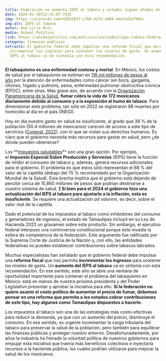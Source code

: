 ```yaml
---
title: Federación no aumenta IEPS al tabaco y estados siguen atados de manos
date: 2024-01-18T22:31:07.753Z
img: https://ucarecdn.com/d3051037-c760-427e-a968-44e51eb2790e/
img-alt: IEPS al tabaco
autor: Ana Lilia Ruiz
medio: Animal Político
link: https://animalpolitico.com/analisis/invitades/ieps-tabaco-federacion-estados
category: finanzas-publicas
extracto: El gobierno federal debe impulsar una reforma fiscal que permita
  incrementar los ingresos para sostener los niveles de gasto. Un aumento del
  IEPS al tabaco va en sintonía con esta recomendación.
---
```

**El tabaquismo es una enfermedad costosa y mortal**. En México, los costos de salud por el tabaquismo se estiman en [116 mil millones de pesos al año](https://www.gob.mx/salud/prensa/156-costos-medicos-atribuibles-al-consumo-de-tabaco-ascienden-a-mas-de-116-mil-mdp-en-mexico#:~:text=En%20M%C3%A9xico%2C%20los%20costos%20m%C3%A9dicos%20anuales%20atribuibles%20al,tabaquismo%20pasivo%20y%20enfermedad%20pulmonar%20obstructiva%20cr%C3%B3nica%20%28EPOC%29.) por la atención de enfermedades como cáncer (en boca, garganta, riñones, hígado y pulmón), asma, enfermedad pulmonar obstructiva crónica (EPOC), entre otras. Más grave aún, de acuerdo con la [Organización Panamericana de la Salud](https://www.paho.org/es/noticias/28-9-2023-mexico-realiza-taller-analisis-encuesta-gats-iii), **fumar cobra la vida de 172 mexicanos diariamente debido al consumo y a la exposición al humo de tabaco**. Para dimensionar este problema, tan sólo en 2022 se registraron 88 muertes por homicidio al día en el país (INEGI).

Hoy en día nuestro gasto en salud es insuficiente, al grado que 39 % de la población (50.4 millones de mexicanos) carecen de acceso a este tipo de servicios ([Coneval, 2022](https://www.coneval.org.mx/Medicion/Paginas/PobrezaInicio.aspx)), con lo que se violan sus derechos humanos. Es claro que el gobierno necesita más recursos para gastar en salud, pero ¿de dónde pueden obtenerse?

Los **[impuestos saludables](https://www.paho.org/es/temas/impuestos-saludables#:~:text=Los%20impuestos%20saludables%20son%20medidas,carga%20sanitaria%20que%20estas%20enfrentan.)** son una gran opción. Por ejemplo, el **Impuesto Especial Sobre Producción y Servicios** (IEPS) tiene la función de inhibir el consumo de tabaco y, además, genera recursos adicionales para el gobierno. El problema es que éstos sólo representan el 68 % del valor de la cajetilla (debajo del 75 % recomendado por la Organización Mundial de la Salud). Esta brecha implica que el gobierno está dejando de percibir cerca de 15,860 millones de pesos que podrían destinarse a nuestro sistema de salud. **[1](https://animalpolitico.com/analisis/invitades/ieps-tabaco-federacion-estados#_ftn1)** **Si bien para el 2024 el gobierno hizo una actualización del IEPS al tabaco para ajustarlo a la inflación, esta es insuficiente**. Se requiere una actualización *ad valorem*, es decir, sobre el valor real de la cajetilla.

Dado el potencial de los impuestos al tabaco como inhibidores del consumo y generadores de ingresos, el estado de Tamaulipas incluyó en su Ley de Hacienda 2023 un gravamen sobre este producto. Sin embargo, el ejecutivo federal interpuso una controversia constitucional porque este invadía la esfera de competencia de la federación. Este argumento fue ratificado por la Suprema Corte de Justicia de la Nación y, con ello, las entidades federativas no pueden establecer contribuciones sobre tabacos labrados.

Muchos especialistas han señalado que el gobierno federal debe impulsar una **reforma fiscal** que nos permita **incrementar los ingresos** para sostener los niveles de gasto. Un **aumento del IEPS al tabaco** va en sintonía con esta recomendación. En ese sentido, este año se abre una ventana de oportunidad importante para contener el problema del tabaquismo en México: está en manos de nuestra próxima presidenta y del Poder Legislativo presentar y aprobar la iniciativa para ello. **Si la federación no quiere asumir el costo político de aumentar el precio de fumar, debemos pensar en una reforma que permita a los estados cobrar contribuciones de este tipo, hay algunos como Tamaulipas dispuestos a hacerlo**.

Los impuestos al tabaco son una de las estrategias más costo-efectivas para reducir la demanda, ya que con un aumento del precio, disminuye el consumo. En ese sentido, es urgente incrementar la carga tributaria del tabaco para preservar la salud de la población, pero también para equilibrar las finanzas públicas y proteger nuestro entorno. Desafortunadamente, por años la industria ha frenado la voluntad política de nuestros gobiernos para empujar esta iniciativa que traería más beneficios colectivos e inyectaría recursos a la hacienda pública, los cuales podrían utilizarse para mejorar la salud de los mexicanos.